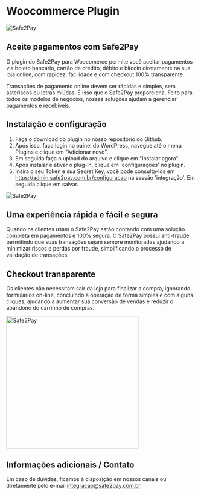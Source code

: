 
# Woocommerce Plugin

![Safe2Pay](https://safe2pay.com.br/static/img/banner-github.png)


## Aceite pagamentos com Safe2Pay

O plugin do Safe2Pay para Woocomerce permite você aceitar pagamentos via boleto bancário, cartão de crédito, débito e bitcoin diretamente na sua loja online, com rapidez, facilidade e com checkout 100% transparente.

Transações de pagamento online devem ser rápidas e simples, sem asteriscos ou letras miúdas. É isso que o Safe2Pay proporciona. Feito para todos os modelos de negócios, nossas soluções ajudam a gerenciar pagamentos e recebíveis.


## Instalação e configuração

1. Faça o download do plugin no nosso repositório do Github.
2. Após isso, faça login no painel do WordPress, navegue até o menu Plugins e clique em "Adicionar novo".
3. Em seguida faça o upload do arquivo e clique em "Instalar agora".
4. Após instalar e ativar o plug-in, clique em 'configurações' no plugin.
5. Insira o seu Token e sua Secret Key, você pode consulta-los em https://admin.safe2pay.com.br/configuracao na sessão 'integração'. Em seguida clique em salvar.

![Safe2Pay](https://safe2pay.com.br/static/img/config.png)

##  Uma experiência rápida e fácil e segura

Quando os clientes usam o Safe2Pay estão contando com uma solução completa em pagamentos e 100% segura. O Safe2Pay possui anti-fraude permitindo que suas transações sejam sempre monitoradas ajudando a minimizar riscos e perdas por fraude, simplificando o processo de validação de transações.

##  Checkout transparente

Os clientes não necessitam sair da loja para finalizar a compra, ignorando formulários on-line, concluindo a operação de forma simples e com alguns cliques, ajudando a aumentar sua conversão de vendas e reduzir o abandono do carrinho de compras.

<img src="https://safe2pay.com.br/static/img/paymentprocess.gif" alt="Safe2Pay" data-canonical-src="https://safe2pay.com.br/static/img/paymentprocess.gif" style="max-width:100%;height: 350px;">


## Informações adicionais / Contato

Em caso de dúvidas, ficamos à disposição em nossos canais ou diretamente pelo e-mail integracao@safe2pay.com.br. 
